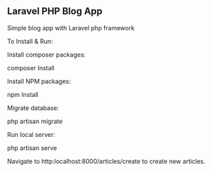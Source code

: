 ## Laravel PHP Blog App

Simple blog app with Laravel php framework

To Install & Run:

Install composer packages:

composer Install

Install NPM packages:

npm Install

Migrate database:

php artisan migrate

Run local server:

php artisan serve

Navigate to http:localhost:8000/articles/create to create new articles.
